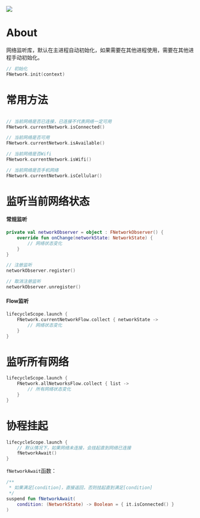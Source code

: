 [![](https://jitpack.io/v/zj565061763/network.svg)](https://jitpack.io/#zj565061763/network)

# About

网络监听库，默认在主进程自动初始化，如果需要在其他进程使用，需要在其他进程手动初始化。

```kotlin
// 初始化
FNetwork.init(context)
```

# 常用方法

```kotlin

// 当前网络是否已连接，已连接不代表网络一定可用
FNetwork.currentNetwork.isConnected()

// 当前网络是否可用
FNetwork.currentNetwork.isAvailable()

// 当前网络是否Wifi
FNetwork.currentNetwork.isWifi()

// 当前网络是否手机网络
FNetwork.currentNetwork.isCellular()
```

# 监听当前网络状态

#### 常规监听

```kotlin
private val networkObserver = object : FNetworkObserver() {
    override fun onChange(networkState: NetworkState) {
        // 网络状态变化
    }
}

// 注册监听
networkObserver.register()

// 取消注册监听
networkObserver.unregister()
```

#### Flow监听

```kotlin
lifecycleScope.launch {
    FNetwork.currentNetworkFlow.collect { networkState ->
        // 网络状态变化
    }
}
```

# 监听所有网络

```kotlin
lifecycleScope.launch {
    FNetwork.allNetworksFlow.collect { list ->
        // 所有网络状态变化
    }
}
```

# 协程挂起

```kotlin
lifecycleScope.launch {
    // 默认情况下，如果网络未连接，会挂起直到网络已连接
    fNetworkAwait()
}
```

`fNetworkAwait`函数：

```kotlin
/**
 * 如果满足[condition]，直接返回，否则挂起直到满足[condition]
 */
suspend fun fNetworkAwait(
    condition: (NetworkState) -> Boolean = { it.isConnected() }
)
```